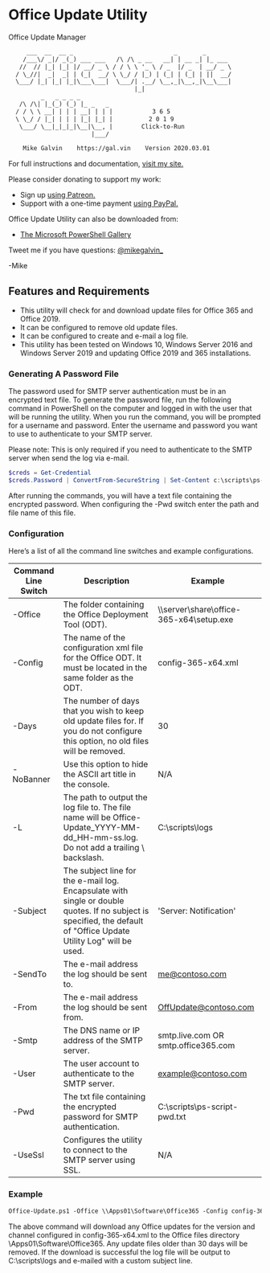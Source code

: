 # Office Update Utility

Office Update Manager

```txt
     ___  __  __ _                            _       _
    /___\/ _|/ _(_) ___ ___   /\ /\ _ __   __| | __ _| |_ ___
   //  // |_| |_| |/ __/ _ \ / / \ \ '_ \ / _  |/ _  | __/ _ \  
  / \_//|  _|  _| | (_|  __/ \ \_/ / |_) | (_| | (_| | ||  __/  
  \___/ |_| |_| |_|\___\___|  \___/| .__/ \__,_|\__,_|\__\___|  
                                   |_|
         _   _ _ _ _
   /\ /\| |_(_) (_) |_ _   _
  / / \ \ __| | | | __| | | |           3 6 5
  \ \_/ / |_| | | | |_| |_| |          2 0 1 9
   \___/ \__|_|_|_|\__|\__, |        Click-to-Run
                       |___/

    Mike Galvin    https://gal.vin    Version 2020.03.01
```

For full instructions and documentation, [visit my site.](https://gal.vin/2019/06/16/automated-office-updates/)

Please consider donating to support my work:

* Sign up [using Patreon.](https://www.patreon.com/mikegalvin)
* Support with a one-time payment [using PayPal.](https://www.paypal.me/digressive)

Office Update Utility can also be downloaded from:

* [The Microsoft PowerShell Gallery](https://www.powershellgallery.com/packages/Office-Update)

Tweet me if you have questions: [@mikegalvin_](https://twitter.com/mikegalvin_)

-Mike

## Features and Requirements

* This utility will check for and download update files for Office 365 and Office 2019.
* It can be configured to remove old update files.
* It can be configured to create and e-mail a log file.
* This utility has been tested on Windows 10, Windows Server 2016 and Windows Server 2019 and updating Office 2019 and 365 installations.

### Generating A Password File

The password used for SMTP server authentication must be in an encrypted text file. To generate the password file, run the following command in PowerShell on the computer and logged in with the user that will be running the utility. When you run the command, you will be prompted for a username and password. Enter the username and password you want to use to authenticate to your SMTP server.

Please note: This is only required if you need to authenticate to the SMTP server when send the log via e-mail.

``` powershell
$creds = Get-Credential
$creds.Password | ConvertFrom-SecureString | Set-Content c:\scripts\ps-script-pwd.txt
```

After running the commands, you will have a text file containing the encrypted password. When configuring the -Pwd switch enter the path and file name of this file.

### Configuration

Here’s a list of all the command line switches and example configurations.

| Command Line Switch | Description | Example |
| ------------------- | ----------- | ------- |
| -Office | The folder containing the Office Deployment Tool (ODT). | \\\server\share\office-365-x64\setup.exe |
| -Config | The name of the configuration xml file for the Office ODT. It must be located in the same folder as the ODT. | config-365-x64.xml |
| -Days | The number of days that you wish to keep old update files for. If you do not configure this option, no old files will be removed. | 30 |
| -NoBanner | Use this option to hide the ASCII art title in the console. | N/A |
| -L | The path to output the log file to. The file name will be Office-Update_YYYY-MM-dd_HH-mm-ss.log. Do not add a trailing \ backslash. | C:\scripts\logs |
| -Subject | The subject line for the e-mail log. Encapsulate with single or double quotes. If no subject is specified, the default of "Office Update Utility Log" will be used. | 'Server: Notification' |
| -SendTo | The e-mail address the log should be sent to. | me@contoso.com |
| -From | The e-mail address the log should be sent from. | OffUpdate@contoso.com |
| -Smtp | The DNS name or IP address of the SMTP server. | smtp.live.com OR smtp.office365.com |
| -User | The user account to authenticate to the SMTP server. | example@contoso.com |
| -Pwd | The txt file containing the encrypted password for SMTP authentication. | C:\scripts\ps-script-pwd.txt |
| -UseSsl | Configures the utility to connect to the SMTP server using SSL. | N/A |

### Example

``` txt
Office-Update.ps1 -Office \\Apps01\Software\Office365 -Config config-365-x64.xml -Days 30 -L C:\scripts\logs -Subject 'Server: Office Update' -SendTo me@contoso.com -From OffUpdate@contoso.com -Smtp exch01.contoso.com -User me@contoso.com -Pwd P@ssw0rd -UseSsl
```

The above command will download any Office updates for the version and channel configured in config-365-x64.xml to the Office files directory \\Apps01\Software\Office365. Any update files older than 30 days will be removed. If the download is successful the log file will be output to C:\scripts\logs and e-mailed with a custom subject line.
